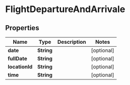 # FlightDepartureAndArrivale

## Properties
Name | Type | Description | Notes
------------ | ------------- | ------------- | -------------
**date** | **String** |  |  [optional]
**fullDate** | **String** |  |  [optional]
**locationId** | **String** |  |  [optional]
**time** | **String** |  |  [optional]
